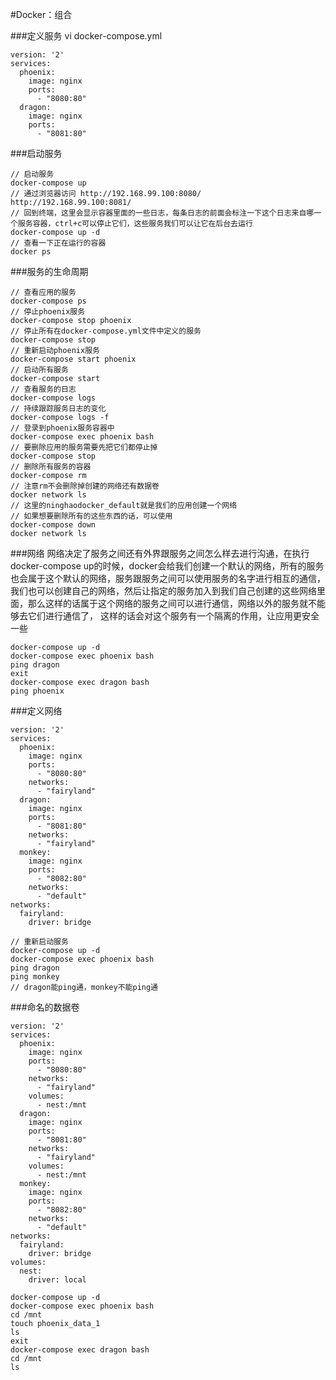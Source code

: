 #Docker：组合

###定义服务
vi docker-compose.yml
```
version: '2'
services:
  phoenix:
    image: nginx
    ports:
      - "8080:80"
  dragon:
    image: nginx
    ports:
      - "8081:80"
```

###启动服务
```
// 启动服务
docker-compose up
// 通过浏览器访问 http://192.168.99.100:8080/		http://192.168.99.100:8081/
// 回到终端，这里会显示容器里面的一些日志，每条日志的前面会标注一下这个日志来自哪一个服务容器，ctrl+c可以停止它们，这些服务我们可以让它在后台去运行
docker-compose up -d
// 查看一下正在运行的容器
docker ps
```

###服务的生命周期
```
// 查看应用的服务
docker-compose ps
// 停止phoenix服务
docker-compose stop phoenix
// 停止所有在docker-compose.yml文件中定义的服务
docker-compose stop
// 重新启动phoenix服务
docker-compose start phoenix
// 启动所有服务
docker-compose start	
// 查看服务的日志
docker-compose logs
// 持续跟踪服务日志的变化
docker-compose logs -f
// 登录到phoenix服务容器中
docker-compose exec phoenix bash
// 要删除应用的服务需要先把它们都停止掉
docker-compose stop
// 删除所有服务的容器
docker-compose rm
// 注意rm不会删除掉创建的网络还有数据卷
docker network ls
// 这里的ninghaodocker_default就是我们的应用创建一个网络
// 如果想要删除所有的这些东西的话，可以使用
docker-compose down
docker network ls
```

###网络
网络决定了服务之间还有外界跟服务之间怎么样去进行沟通，在执行docker-compose up的时候，docker会给我们创建一个默认的网络，所有的服务也会属于这个默认的网络，服务跟服务之间可以使用服务的名字进行相互的通信，我们也可以创建自己的网络，然后让指定的服务加入到我们自己创建的这些网络里面，那么这样的话属于这个网络的服务之间可以进行通信，网络以外的服务就不能够去它们进行通信了， 这样的话会对这个服务有一个隔离的作用，让应用更安全一些
```
docker-compose up -d
docker-compose exec phoenix bash
ping dragon
exit
docker-compose exec dragon bash
ping phoenix
```

###定义网络
```
version: '2'
services:
  phoenix:
    image: nginx
    ports:
      - "8080:80"
    networks:
      - "fairyland"
  dragon:
    image: nginx
    ports:
      - "8081:80"
    networks:
      - "fairyland"
  monkey:
    image: nginx
    ports:
      - "8082:80"
    networks:
      - "default"
networks:
  fairyland:
    driver: bridge
```
```
// 重新启动服务
docker-compose up -d
docker-compose exec phoenix bash
ping dragon
ping monkey
// dragon能ping通，monkey不能ping通
```

###命名的数据卷
```
version: '2'
services:
  phoenix:
    image: nginx
    ports:
      - "8080:80"
    networks:
      - "fairyland"
    volumes:
      - nest:/mnt
  dragon:
    image: nginx
    ports:
      - "8081:80"
    networks:
      - "fairyland"
    volumes:
      - nest:/mnt
  monkey:
    image: nginx
    ports:
      - "8082:80"
    networks:
      - "default"
networks:
  fairyland:
    driver: bridge
volumes:
  nest:
    driver: local
```
```
docker-compose up -d
docker-compose exec phoenix bash
cd /mnt
touch phoenix_data_1
ls
exit
docker-compose exec dragon bash
cd /mnt
ls
```

